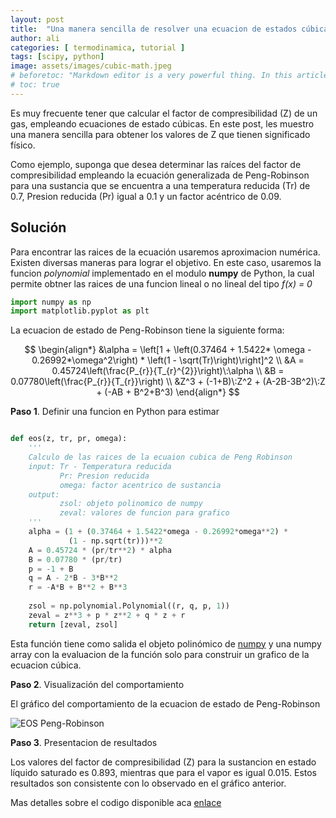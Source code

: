 ```yaml
---
layout: post
title:  "Una manera sencilla de resolver una ecuacion de estados cúbica."
author: ali
categories: [ termodinamica, tutorial ]
tags: [scipy, python]
image: assets/images/cubic-math.jpeg
# beforetoc: "Markdown editor is a very powerful thing. In this article I'm going to show you what you can actually do with it, some tricks and tips while editing your post."
# toc: true
---
```

Es muy frecuente tener que calcular el factor de compresibilidad (Z) de un gas, empleando ecuaciones de estado cúbicas. En este post, les muestro una manera sencilla para obtener  los valores de Z que tienen significado físico.

Como ejemplo, suponga que desea determinar las raíces del factor de compresibilidad empleando la ecuación generalizada de Peng-Robinson para una sustancia que se encuentra a una temperatura reducida (Tr) de 0.7, Presion reducida (Pr) igual a 0.1 y un factor acéntrico de 0.09.

## Solución

Para encontrar las raices de la ecuación usaremos aproximacion numérica. Existen diversas maneras para lograr el objetivo. En este caso, usaremos la funcion *polynomial* implementado en el modulo **numpy** de Python, la cual permite obtner las raices de una funcion lineal o no lineal del tipo *f(x) = 0*

```python
import numpy as np
import matplotlib.pyplot as plt
```

La ecuacion de estado de Peng-Robinson tiene la siguiente forma:

$$
\begin{align*}
&\alpha = \left[1 + \left(0.37464 + 1.5422* \omega - 0.26992*\omega^2\right) * \left(1 - \sqrt(Tr)\right)\right]^2 \\
&A = 0.45724\left(\frac{P_{r}}{T_{r}^{2}}\right)\:\alpha \\
&B = 0.07780\left(\frac{P_{r}}{T_{r}}\right) \\
&Z^3 + (-1+B)\:Z^2 + (A-2B-3B^2)\:Z + (-AB + B^2+B^3)
\end{align*}
$$

**Paso 1**. Definir una funcion en Python para estimar

```python

def eos(z, tr, pr, omega):
    '''
    Calculo de las raices de la ecuaion cubica de Peng Robinson
    input: Tr - Temperatura reducida
           Pr: Presion reducida
           omega: factor acentrico de sustancia
    output:
           zsol: objeto polinomico de numpy
           zeval: valores de funcion para grafico
    '''
    alpha = (1 + (0.37464 + 1.5422*omega - 0.26992*omega**2) * 
             (1 - np.sqrt(tr)))**2
    A = 0.45724 * (pr/tr**2) * alpha
    B = 0.07780 * (pr/tr)
    p = -1 + B
    q = A - 2*B - 3*B**2
    r = -A*B + B**2 + B**3
    
    zsol = np.polynomial.Polynomial((r, q, p, 1))
    zeval = z**3 + p * z**2 + q * z + r
    return [zeval, zsol]
```

Esta función tiene como salida el objeto polinómico de [numpy](https://numpy.org/doc/stable/reference/generated/numpy.polynomial.polynomial.Polynomial.html) y una numpy array con la evaluacion de la función solo para construir un grafico de la ecuacion cúbica.

**Paso 2**. Visualización del comportamiento

El gráfico del comportamiento de la ecuacion de estado de Peng-Robinson

![EOS Peng-Robinson](https://ik.imagekit.io/x860v02j7/figura-zvalues_gdnyHKZ6V.png?ik-sdk-version=javascript-1.4.3&updatedAt=1662662260199)

**Paso 3**. Presentacion de resultados

Los valores del factor de compresibilidad (Z) para la sustancion en estado líquido saturado es 0.893, mientras que para el vapor es igual 0.015. Estos resultados son consistente con lo observado en el gráfico anterior.

Mas detalles sobre el codigo disponible aca [enlace](https://github.com/aliglara/posts/blob/main/codes/cubica-solucion-numpy.ipynb)
